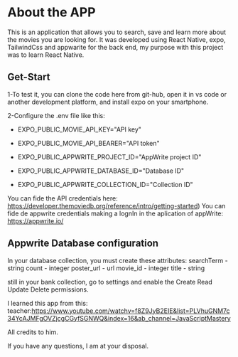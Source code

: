 # About the APP

This is an application that allows you to search, save and learn more about the movies you are looking for.
It was developed using React Native, expo, TailwindCss and appwarite for the back end, my purpose with this project was to learn React Native.

## Get-Start
1-To test it, you can clone the code here from git-hub, open it in vs code or another development platform, and install expo on your smartphone.

2-Configure the .env file
like this:
 - EXPO_PUBLIC_MOVIE_API_KEY="API key"

 - EXPO_PUBLIC_MOVIE_API_BEARER="API token"

 - EXPO_PUBLIC_APPWRITE_PROJECT_ID="AppWrite project ID"

 - EXPO_PUBLIC_APPWRITE_DATABASE_ID="Database ID"

 - EXPO_PUBLIC_APPWRITE_COLLECTION_ID="Collection ID"

You can fide the API credentials here: https://developer.themoviedb.org/reference/intro/getting-started)
You can fide de appwrite credentials making a lognIn in the aplication of appWrite: https://appwrite.io/

## Appwrite Database configuration
In your database collection, you must create these attributes:
searchTerm - string
count - integer
poster_url - url
movie_id - integer
title - string

still in your bank collection, go to settings and enable the Create Read Update Delete permissions.

I learned this app from this: teacher:https://www.youtube.com/watchv=f8Z9JyB2EIE&list=PLVhuGNM7c34YcAJMFgOVZjcgCGyfSGNWQ&index=16&ab_channel=JavaScriptMastery

All credits to him.

If you have any questions, I am at your disposal.
